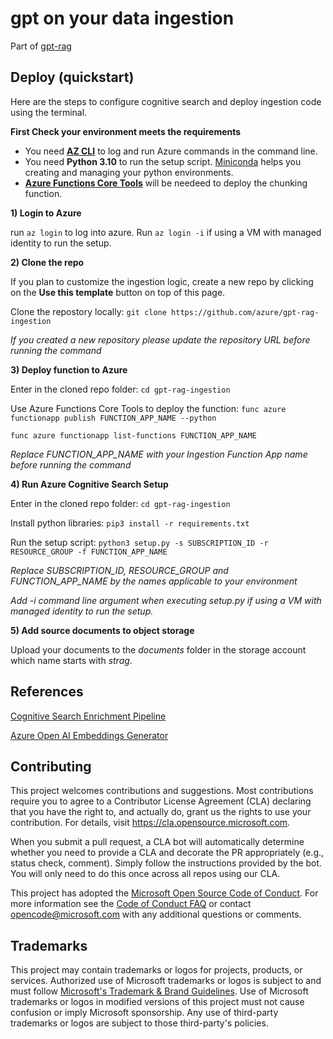 # gpt on your data ingestion

Part of [gpt-rag](https://github.com/Azure/gpt-rag)


## Deploy (quickstart)

Here are the steps to configure cognitive search and deploy ingestion code using the terminal.

**First Check your environment meets the requirements**

- You need **[AZ CLI](https://learn.microsoft.com/en-us/cli/azure/install-azure-cli)** to log and run Azure commands in the command line.
- You need **Python 3.10** to run the setup script. [Miniconda](https://docs.conda.io/projects/conda/en/latest/user-guide/install/index.html) helps you creating and managing your python environments. 
- **[Azure Functions Core Tools](https://learn.microsoft.com/en-us/azure/azure-functions/functions-run-local?tabs=windows%2Cisolated-process%2Cnode-v4%2Cpython-v2%2Chttp-trigger%2Ccontainer-apps&pivots=programming-language-python#install-the-azure-functions-core-tools)** will be needeed to deploy the chunking function.

**1) Login to Azure** 

run ```az login``` to log into azure. Run ```az login -i``` if using a VM with managed identity to run the setup.

**2) Clone the repo** 

If you plan to customize the ingestion logic, create a new repo by clicking on the **Use this template** button on top of this page.

Clone the repostory locally:  ```git clone https://github.com/azure/gpt-rag-ingestion```

*If you created a new repository please update the repository URL before running the command*

**3) Deploy function to Azure** 

Enter in the cloned repo folder: ```cd gpt-rag-ingestion```

Use Azure Functions Core Tools to deploy the function: ```func azure functionapp publish FUNCTION_APP_NAME --python```

```func azure functionapp list-functions FUNCTION_APP_NAME```

*Replace FUNCTION_APP_NAME with your Ingestion Function App name before running the command*

**4) Run Azure Cognitive Search Setup**

Enter in the cloned repo folder: ```cd gpt-rag-ingestion```

Install python libraries: ```pip3 install -r requirements.txt```

Run the setup script: ```python3 setup.py -s SUBSCRIPTION_ID -r RESOURCE_GROUP -f FUNCTION_APP_NAME```

*Replace SUBSCRIPTION_ID, RESOURCE_GROUP and FUNCTION_APP_NAME by the names applicable to your environment*

*Add -i command line argument when executing setup.py if using a VM with managed identity to run the setup.*

**5) Add source documents to object storage** 

Upload your documents to the *documents* folder in the storage account which name starts with *strag*.

## References

[Cognitive Search Enrichment Pipeline](https://learn.microsoft.com/en-us/azure/search/cognitive-search-concept-intro)

[Azure Open AI Embeddings Generator](https://github.com/Azure-Samples/azure-search-power-skills/tree/57214f6e8773029a638a8f56840ab79fd38574a2/Vector/EmbeddingGenerator)

## Contributing

This project welcomes contributions and suggestions.  Most contributions require you to agree to a
Contributor License Agreement (CLA) declaring that you have the right to, and actually do, grant us
the rights to use your contribution. For details, visit https://cla.opensource.microsoft.com.

When you submit a pull request, a CLA bot will automatically determine whether you need to provide
a CLA and decorate the PR appropriately (e.g., status check, comment). Simply follow the instructions
provided by the bot. You will only need to do this once across all repos using our CLA.

This project has adopted the [Microsoft Open Source Code of Conduct](https://opensource.microsoft.com/codeofconduct/).
For more information see the [Code of Conduct FAQ](https://opensource.microsoft.com/codeofconduct/faq/) or
contact [opencode@microsoft.com](mailto:opencode@microsoft.com) with any additional questions or comments.

## Trademarks

This project may contain trademarks or logos for projects, products, or services. Authorized use of Microsoft
trademarks or logos is subject to and must follow
[Microsoft's Trademark & Brand Guidelines](https://www.microsoft.com/en-us/legal/intellectualproperty/trademarks/usage/general).
Use of Microsoft trademarks or logos in modified versions of this project must not cause confusion or imply Microsoft sponsorship.
Any use of third-party trademarks or logos are subject to those third-party's policies.
